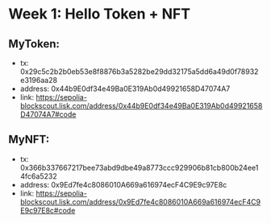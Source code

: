 # Week 1: Hello Token + NFT
## MyToken:
- tx: 0x29c5c2b2b0eb53e8f8876b3a5282be29dd32175a5dd6a49d0f78932e3196aa28
- address: 0x44b9E0df34e49Ba0E319Ab0d49921658D47074A7
- link: https://sepolia-blockscout.lisk.com/address/0x44b9E0df34e49Ba0E319Ab0d49921658D47074A7#code

## MyNFT:
- tx: 0x366b337667217bee73abd9dbe49a8773ccc929906b81cb800b24ee14fc6a5232
- address: 0x9Ed7fe4c8086010A669a616974ecF4C9E9c97E8c
- link: https://sepolia-blockscout.lisk.com/address/0x9Ed7fe4c8086010A669a616974ecF4C9E9c97E8c#code
